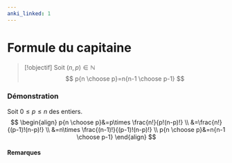 ```yaml
---
anki_linked: 1
---
```

# Formule du capitaine

> [!objectif]
> Soit $(n,p)\in \mathbb{N}$
>$$
> p{n \choose p}=n{n-1 \choose p-1}
> $$

### Démonstration

Soit $0\leq p\leq n$ des entiers.
$$
\begin{align}
p{n \choose p}&=p\times \frac{n!}{p!(n-p)!} \\
&=\frac{n!}{(p-1)!(n-p)!} \\
&=n\times \frac{(n-1)!}{(p-1)!(n-p)!} \\
p{n \choose p}&=n{n-1 \choose p-1}
\end{align}
$$

#### Remarques



